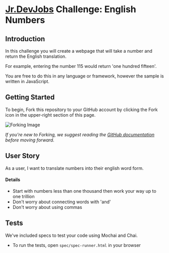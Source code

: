# <a href='http://www.jrdevjobs.com' target='_blank'>Jr.DevJobs</a> Challenge: English Numbers

## Introduction
In this challenge you will create a webpage that will take a number and return the English translation.

For example, entering the number 115 would return 'one hundred fifteen'.

You are free to do this in any language or framework, however the sample is written in JavaScript.

## Getting Started
To begin, Fork this repository to your GitHub account by clicking the Fork icon in the upper-right section of this page.

![Forking Image](https://s3-us-west-2.amazonaws.com/jrdevsimages/repos/fork_button.jpg)

*If you're new to Forking, we suggest reading the <a href='https://help.github.com/articles/fork-a-repo' target='_blank'>GitHub documentation</a> before moving forward.*

## <a name='userstory'></a>User Story
As a user, I want to translate numbers into their english word form.

#### Details

* Start with numbers less than one thousand then work your way up to one trillion
* Don't worry about connecting words with 'and'
* Don't worry about using commas

## Tests
We've included specs to test your code using Mochai and Chai.

* To run the tests, open `spec/spec-runner.html` in your browser
